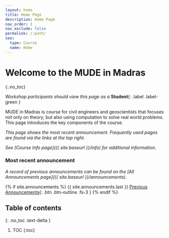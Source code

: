 ```yaml
---
layout: home
title: Home Page
description: Home Page
nav_order: 1
nav_exclude: false
permalink: /:path/
seo:
  type: Course
  name: Home
---
```


# Welcome to the MUDE in Madras
{:.no_toc}

_Workshop participants should view this page as a_ **Student**{: .label .label-green }

MUDE in Madras is course for civil engineers and geoscientists that focuses not only on theory, but also using computation to solve real world problems. This page introduces the key components of the course.

*This page shows the most recent announcement. Frequently used pages are found via the links at the top right.*

*See [Course Info page]({{ site.baseurl }}/info) for additional information.*

### Most recent announcement

*A record of previous announcements can be found on the [All Announcements page]({{ site.baseurl }}/announcements).*

{% if site.announcements %}
{{ site.announcements.last }}
[Previous Announcements](announcements){: .btn .btn-outline .fs-3 }
{% endif %}


## Table of contents
{: .no_toc .text-delta }

1. TOC
{:toc}
